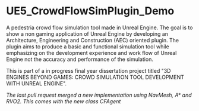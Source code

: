 # UE5_CrowdFlowSimPlugin_Demo
A pedestria crowd flow simulation tool made in Unreal Engine.
The goal is to show a non gaming application of Unreal Engine by developing an Architecture, Engineering and Construction (AEC) oriented plugin.
The plugin aims to produce a basic and functional simulation tool while emphasizing on the development experience and work flow of Unreal Engine not
the accuracy and performance of the simulation.

This is part of a in progress final year dissertation project titled "3D ENGINES BEYOND GAMES: CROWD SIMULATION TOOL DEVELOPMENT WITH UNREAL ENGINE".

*The last pull request merged a new implementation using NavMesh, A\* and RVO2. This comes with the new class CFAgent*
